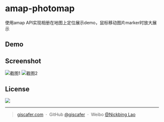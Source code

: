 # amap-photomap

使用amap API实现相册在地图上定位展示demo，鼠标移动图片marker时放大展示


## Demo



## Screenshot

![截图1](https://raw.githubusercontent.com/gis520/amap-photomap/master/screenshot/screenshot1.png)
![截图2](https://raw.githubusercontent.com/gis520/amap-photomap/master/screenshot/screenshot2.png)

## License
![](https://img.shields.io/badge/license-MIT-blue.svg)

---

> [giscafer.com](http://giscafer.com) &nbsp;&middot;&nbsp;
> GitHub [@giscafer](https://github.com/giscafer) &nbsp;&middot;&nbsp;
> Weibo [@Nickbing Lao](https://weibo.com/laohoubin)
